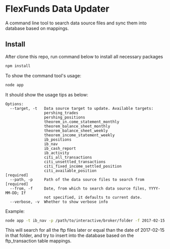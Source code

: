 # FlexFunds Data Updater
A command line tool to search data source files and sync them into database based on mappings.

## Install
After clone this repo, run command below to install all necessary packages

```bash
npm install
```

To show the command tool's usage:

```bash
node app
```

It should show the usage tips as below:
```
Options:
  --target, -t   Data source target to update. Available targets:
                 pershing_trades
                 pershing_positions
                 theorem_in.come_statement_monthly
                 theorem_balance_sheet_monthly
                 theorem_balance_sheet_weekly
                 theorem_income_statement_weekly
                 ib_positions
                 ib_nav
                 ib_cash_report
                 ib_activity
                 citi_all_transactions
                 citi_unsettled_transactions
                 citi_fixed_income_settled_position
                 citi_available_position                              [required]
  --path, -p     Path of the data source files to search from         [required]
  --from, -f     Date, from which to search data source files, YYYY-MM-DD; If
                 not specified, it defaults to current date.
  --verbose, -v  Whether to show verbose info
```

Example:
```bash
node app -t ib_nav -p /path/to/interactive/broker/folder -f 2017-02-15
```

This will search for all the ftp files later or equal than the date of 2017-02-15 in that folder, and try to insert into the database based on the ftp_transaction table mappings.
